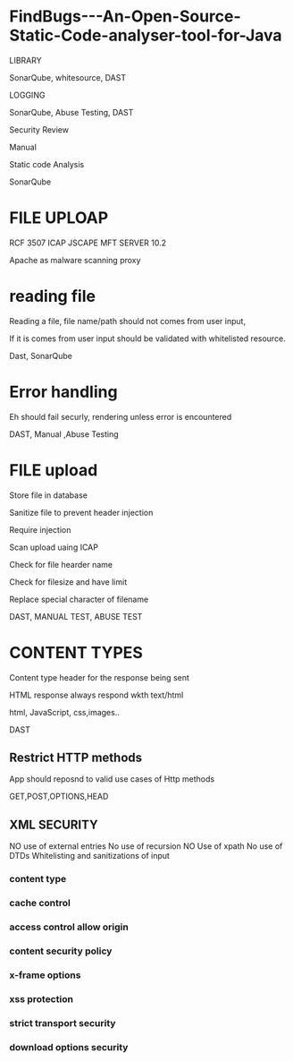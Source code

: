 # FindBugs---An-Open-Source-Static-Code-analyser-tool-for-Java

LIBRARY

SonarQube, whitesource, DAST

LOGGING

SonarQube, Abuse Testing, DAST

Security Review

Manual

Static code Analysis 

SonarQube 

# FILE UPLOAP  

RCF 3507 ICAP JSCAPE MFT SERVER 10.2

Apache as malware scanning proxy 

# reading file

Reading a file, file name/path should not comes from user input, 

If it is comes from user input should be validated with whitelisted resource.

Dast, SonarQube

# Error handling 

Eh should fail securly, rendering unless error is encountered

DAST, Manual ,Abuse Testing 

# FILE upload 

Store file in database

Sanitize file to prevent header injection 

Require injection 

Scan upload uaing ICAP

Check for file hearder name

Check for filesize and have limit

Replace special character of filename 

DAST, MANUAL TEST, ABUSE TEST

# CONTENT TYPES 

Content type header for the response being sent

HTML response always respond wkth text/html 

html, JavaScript, css,images..

DAST 

## Restrict HTTP methods

App should reposnd to valid use cases of Http methods 

GET,POST,OPTIONS,HEAD

## XML SECURITY

NO use of external entries 
No use of recursion 
NO Use of xpath
No use of DTDs
Whitelisting and sanitizations of input


### content type
### cache control 
### access control allow origin 
### content security policy
### x-frame options
### xss protection
### strict transport security
### download options security


